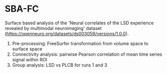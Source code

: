 # SBA-FC
Surface based analysis of the 'Neural correlates of the LSD experience revealed by multimodal neuroimaging' dataset (https://openneuro.org/datasets/ds003059/versions/1.0.0).

1. Pre-processing: FreeSurfer transformation from volume space to surface space
2. Connectivity analysis: pairwise Pearson correlation of mean time series signal within ROI 
3. Group analysis: LSD vs PLCB for runs 1 and 3
